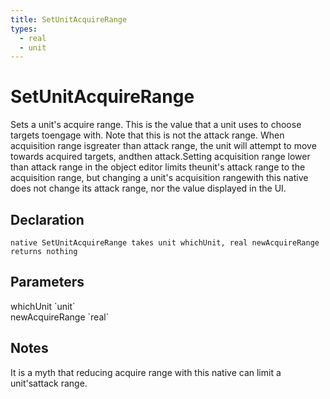```yaml
---
title: SetUnitAcquireRange
types:
  - real
  - unit
---
```


# SetUnitAcquireRange
Sets a unit's acquire range.  This is the value that a unit uses to choose targets toengage with.  Note that this is not the attack range.  When acquisition range isgreater than attack range, the unit will attempt to move towards acquired targets, andthen attack.Setting acquisition range lower than attack range in the object editor limits theunit's attack range to the acquisition range, but changing a unit's acquisition rangewith this native does not change its attack range, nor the value displayed in the UI.

## Declaration

```
native SetUnitAcquireRange takes unit whichUnit, real newAcquireRange returns nothing
```

## Parameters
<dl>
  <dt>whichUnit `unit`</dt>
  <dd></dd>

  <dt>newAcquireRange `real`</dt>
  <dd></dd>
</dl>

## Notes 
It is a myth that reducing acquire range with this native can limit a unit'sattack range.